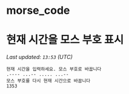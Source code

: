 # morse_code
# 현재 시간을 모스 부호 표시
<!-- MORSE_TIME_START -->
_Last updated: `13:53` (UTC)_

```
현재 시간을 입력하세요. 모스 부호로 바꿉니다
.---- ...-- ..... ...--
모스 부호를 다시 현재 시간으로 바꿉니다
1353
```
<!-- MORSE_TIME_END -->
